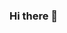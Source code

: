 ### Hi there 👋

<!--
**htchoi1006/htchoi1006** is a ✨ _special_ ✨ repository because its `README.md` (this file) appears on your GitHub profile.

Here are some ideas to get you started:

- 🔭 I’m currently working on ...
- 🌱 I’m currently learning ...
- 👯 I’m looking to collaborate on ...
- 🤔 I’m looking for help with ...
- 💬 Ask me about ...
- 📫 How to reach me: ...
- 😄 Pronouns: ...
- ⚡ Fun fact: ...
-->


<!--
![header](https://capsule-render.vercel.app/api?type=slice&color=777cc5&height=300&section=header&text=HyeokTaeChoi&fontSize=90)


<h3 align="center"> Tech Stack 💻 </h3>
<p align="center"> Techs that I've used at least once </p>

<p align="center"><img src="https://img.shields.io/badge/Python-3766AB?style=flat-square&logo=Python&logoColor=white"/></a>&nbsp 
-->


